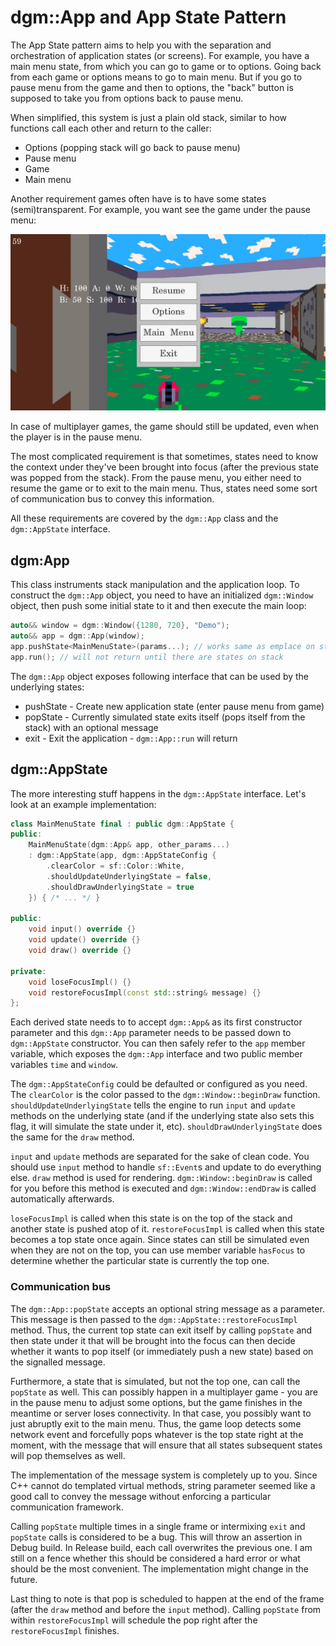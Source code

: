 # dgm::App and App State Pattern

The App State pattern aims to help you with the separation and orchestration of application states (or screens). For example, you have a main menu state, from which you can go to game or to options. Going back from each game or options means to go to main menu. But if you go to pause menu from the game and then to options, the "back" button is supposed to take you from options back to pause menu.

When simplified, this system is just a plain old stack, similar to how functions call each other and return to the caller:

* Options (popping stack will go back to pause menu)
* Pause menu
* Game
* Main menu

Another requirement games often have is to have some states (semi)transparent. For example, you want see the game under the pause menu:

![](imgs/pause.png)

In case of multiplayer games, the game should still be updated, even when the player is in the pause menu.

The most complicated requirement is that sometimes, states need to know the context under they've been brought into focus (after the previous state was popped from the stack). From the pause menu, you either need to resume the game or to exit to the main menu. Thus, states need some sort of communication bus to convey this information.

All these requirements are covered by the `dgm::App` class and the `dgm::AppState` interface.

## dgm:App

This class instruments stack manipulation and the application loop. To construct the `dgm::App` object, you need to have an initialized `dgm::Window` object, then push some initial state to it and then execute the main loop:

```cpp
auto&& window = dgm::Window({1280, 720}, "Demo");
auto&& app = dgm::App(window);
app.pushState<MainMenuState>(params...); // works same as emplace on std::vector
app.run(); // will not return until there are states on stack
```

The `dgm::App` object exposes following interface that can be used by the underlying states:

 * pushState - Create new application state (enter pause menu from game)
 * popState - Currently simulated state exits itself (pops itself from the stack) with an optional message
 * exit - Exit the application - `dgm::App::run` will return

## dgm::AppState

The more interesting stuff happens in the `dgm::AppState` interface. Let's look at an example implementation:

```cpp
class MainMenuState final : public dgm::AppState {
public:
	MainMenuState(dgm::App& app, other_params...)
	: dgm::AppState(app, dgm::AppStateConfig {
		.clearColor = sf::Color::White,
		.shouldUpdateUnderlyingState = false,
		.shouldDrawUnderlyingState = true
	}) { /* ... */ }

public:
	void input() override {}
	void update() override {}
	void draw() override {}

private:
	void loseFocusImpl() {}
	void restoreFocusImpl(const std::string& message) {}
};
```

Each derived state needs to to accept `dgm::App&` as its first constructor parameter and this `dgm::App` parameter needs to be passed down to `dgm::AppState` constructor. You can then safely refer to the `app` member variable, which exposes the `dgm::App` interface and two public member variables `time` and `window`.

The `dgm::AppStateConfig` could be defaulted or configured as you need. The `clearColor` is the color passed to the `dgm::Window::beginDraw` function. `shouldUpdateUnderlyingState` tells the engine to run `input` and `update` methods on the underlying state (and if the underlying state also sets this flag, it will simulate the state under it, etc). `shouldDrawUnderlyingState` does the same for the `draw` method.

`input` and `update` methods are separated for the sake of clean code. You should use `input` method to handle `sf::Event`s and update to do everything else. `draw` method is used for rendering. `dgm::Window::beginDraw` is called for you before this method is executed and `dgm::Window::endDraw` is called automatically afterwards.

`loseFocusImpl` is called when this state is on the top of the stack and another state is pushed atop of it. `restoreFocusImpl` is called when this state becomes a top state once again. Since states can still be simulated even when they are not on the top, you can use member variable `hasFocus` to determine whether the particular state is currently the top one.

### Communication bus

The `dgm::App::popState` accepts an optional string message as a parameter. This message is then passed to the `dgm::AppState::restoreFocusImpl` method. Thus, the current top state can exit itself by calling `popState` and then state under it that will be brought into the focus can then decide whether it wants to pop itself (or immediately push a new state) based on the signalled message.

Furthermore, a state that is simulated, but not the top one, can call the `popState` as well. This can possibly happen in a multiplayer game - you are in the pause menu to adjust some options, but the game finishes in the meantime or server loses connectivity. In that case, you possibly want to just abruptly exit to the main menu. Thus, the game loop detects some network event and forcefully pops whatever is the top state right at the moment, with the message that will ensure that all states subsequent states will pop themselves as well.

The implementation of the message system is completely up to you. Since C++ cannot do templated virtual methods, string parameter seemed like a good call to convey the message without enforcing a particular communication framework.

Calling `popState` multiple times in a single frame or intermixing `exit` and `popState` calls is considered to be a bug. This will throw an assertion in Debug build. In Release build, each call overwrites the previous one. I am still on a fence whether this should be considered a hard error or what should be the most convenient. The implementation might change in the future.

Last thing to note is that pop is scheduled to happen at the end of the frame (after the `draw` method and before the `input` method). Calling `popState` from within `restoreFocusImpl` will schedule the pop right after the `restoreFocusImpl` finishes.